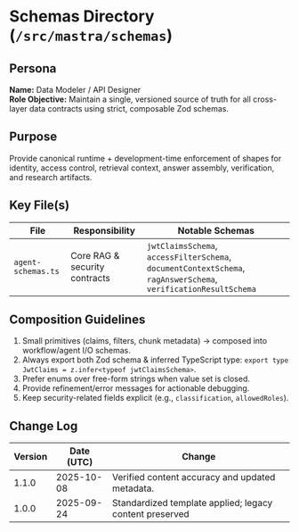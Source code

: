 <!-- AGENTS-META {"title":"Mastra Schemas","version":"1.1.0","last_updated":"2025-10-08T08:00:26Z","applies_to":"/src/mastra/schemas","tags":["layer:backend","domain:validation","type:schemas","status":"stable"],"status":"stable"} -->

# Schemas Directory (`/src/mastra/schemas`)

## Persona

**Name:** Data Modeler / API Designer  
**Role Objective:** Maintain a single, versioned source of truth for all cross-layer data contracts using strict, composable Zod schemas.

## Purpose

Provide canonical runtime + development-time enforcement of shapes for identity, access control, retrieval context, answer assembly, verification, and research artifacts.

## Key File(s)

| File               | Responsibility                | Notable Schemas                                                                                                 |
| ------------------ | ----------------------------- | --------------------------------------------------------------------------------------------------------------- |
| `agent-schemas.ts` | Core RAG & security contracts | `jwtClaimsSchema`, `accessFilterSchema`, `documentContextSchema`, `ragAnswerSchema`, `verificationResultSchema` |

## Composition Guidelines

1. Small primitives (claims, filters, chunk metadata) → composed into workflow/agent I/O schemas.
2. Always export both Zod schema & inferred TypeScript type: `export type JwtClaims = z.infer<typeof jwtClaimsSchema>`.
3. Prefer enums over free-form strings when value set is closed.
4. Provide refinement/error messages for actionable debugging.
5. Keep security-related fields explicit (e.g., `classification`, `allowedRoles`).

## Change Log

| Version | Date (UTC) | Change                                                  |
| ------- | ---------- | ------------------------------------------------------- |
| 1.1.0   | 2025-10-08 | Verified content accuracy and updated metadata.         |
| 1.0.0   | 2025-09-24 | Standardized template applied; legacy content preserved |
